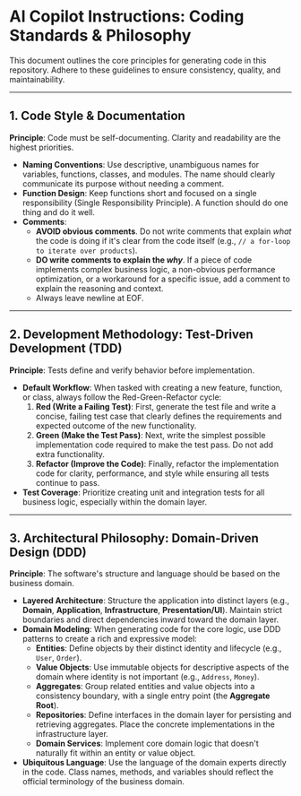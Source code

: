 # AI Copilot Instructions: Coding Standards & Philosophy

This document outlines the core principles for generating code in this repository. Adhere to these guidelines to ensure consistency, quality, and maintainability.

---

## 1. Code Style & Documentation

**Principle**: Code must be self-documenting. Clarity and readability are the highest priorities.

* **Naming Conventions**: Use descriptive, unambiguous names for variables, functions, classes, and modules. The name should clearly communicate its purpose without needing a comment.
* **Function Design**: Keep functions short and focused on a single responsibility (Single Responsibility Principle). A function should do one thing and do it well.
* **Comments**:
    * **AVOID obvious comments**. Do not write comments that explain *what* the code is doing if it's clear from the code itself (e.g., `// a for-loop to iterate over products`).
    * **DO write comments to explain the *why***. If a piece of code implements complex business logic, a non-obvious performance optimization, or a workaround for a specific issue, add a comment to explain the reasoning and context.
    * Always leave newline at EOF.

---

## 2. Development Methodology: Test-Driven Development (TDD)

**Principle**: Tests define and verify behavior before implementation.

* **Default Workflow**: When tasked with creating a new feature, function, or class, always follow the Red-Green-Refactor cycle:
    1.  **Red (Write a Failing Test)**: First, generate the test file and write a concise, failing test case that clearly defines the requirements and expected outcome of the new functionality.
    2.  **Green (Make the Test Pass)**: Next, write the simplest possible implementation code required to make the test pass. Do not add extra functionality.
    3.  **Refactor (Improve the Code)**: Finally, refactor the implementation code for clarity, performance, and style while ensuring all tests continue to pass.
* **Test Coverage**: Prioritize creating unit and integration tests for all business logic, especially within the domain layer.

---

## 3. Architectural Philosophy: Domain-Driven Design (DDD)

**Principle**: The software's structure and language should be based on the business domain.

* **Layered Architecture**: Structure the application into distinct layers (e.g., **Domain**, **Application**, **Infrastructure**, **Presentation/UI**). Maintain strict boundaries and direct dependencies inward toward the domain layer.
* **Domain Modeling**: When generating code for the core logic, use DDD patterns to create a rich and expressive model:
    * **Entities**: Define objects by their distinct identity and lifecycle (e.g., `User`, `Order`).
    * **Value Objects**: Use immutable objects for descriptive aspects of the domain where identity is not important (e.g., `Address`, `Money`).
    * **Aggregates**: Group related entities and value objects into a consistency boundary, with a single entry point (the **Aggregate Root**).
    * **Repositories**: Define interfaces in the domain layer for persisting and retrieving aggregates. Place the concrete implementations in the infrastructure layer.
    * **Domain Services**: Implement core domain logic that doesn't naturally fit within an entity or value object.
* **Ubiquitous Language**: Use the language of the domain experts directly in the code. Class names, methods, and variables should reflect the official terminology of the business domain.

